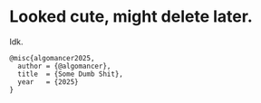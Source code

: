 # Looked cute, might delete later.

Idk.
```
@misc{algomancer2025,
  author = {@algomancer},
  title  = {Some Dumb Shit},
  year   = {2025}
}
```
